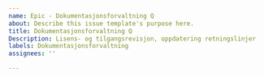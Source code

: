 ```yaml
---
name: Epic - Dokumentasjonsforvaltning Q
about: Describe this issue template's purpose here.
title: Dokumentasjonsforvaltning Q
Description: Lisens- og tilgangsrevisjon, oppdatering retningslinjer
labels: Dokumentasjonsforvaltning
assignees: ''

---
```



